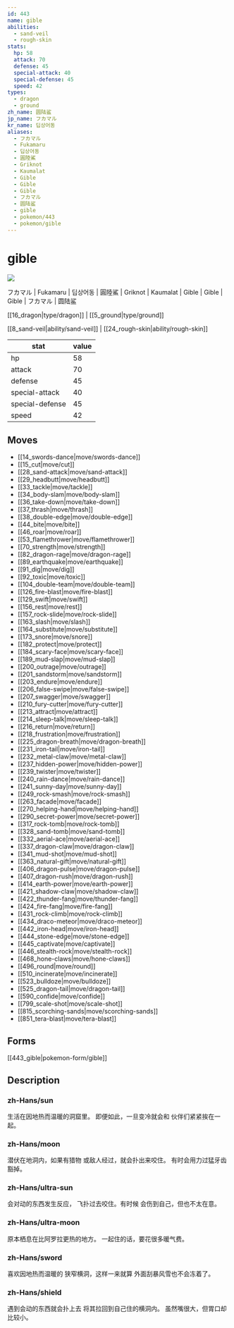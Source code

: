 ```yaml
---
id: 443
name: gible
abilities:
  - sand-veil
  - rough-skin
stats:
  hp: 58
  attack: 70
  defense: 45
  special-attack: 40
  special-defense: 45
  speed: 42
types:
  - dragon
  - ground
zh_name: 圆陆鲨
jp_name: フカマル
kr_name: 딥상어동
aliases:
  - フカマル
  - Fukamaru
  - 딥상어동
  - 圓陸鯊
  - Griknot
  - Kaumalat
  - Gible
  - Gible
  - Gible
  - フカマル
  - 圆陆鲨
  - gible
  - pokemon/443
  - pokemon/gible
---
```

# gible

![](https://raw.githubusercontent.com/PokeAPI/sprites/master/sprites/pokemon/443.png)

フカマル | Fukamaru | 딥상어동 | 圓陸鯊 | Griknot | Kaumalat | Gible | Gible | Gible | フカマル | 圆陆鲨

[[16_dragon|type/dragon]] | [[5_ground|type/ground]]

[[8_sand-veil|ability/sand-veil]] | [[24_rough-skin|ability/rough-skin]]

|stat|value|
|---|---|
|hp|58|
|attack|70|
|defense|45|
|special-attack|40|
|special-defense|45|
|speed|42|


## Moves

- [[14_swords-dance|move/swords-dance]]
- [[15_cut|move/cut]]
- [[28_sand-attack|move/sand-attack]]
- [[29_headbutt|move/headbutt]]
- [[33_tackle|move/tackle]]
- [[34_body-slam|move/body-slam]]
- [[36_take-down|move/take-down]]
- [[37_thrash|move/thrash]]
- [[38_double-edge|move/double-edge]]
- [[44_bite|move/bite]]
- [[46_roar|move/roar]]
- [[53_flamethrower|move/flamethrower]]
- [[70_strength|move/strength]]
- [[82_dragon-rage|move/dragon-rage]]
- [[89_earthquake|move/earthquake]]
- [[91_dig|move/dig]]
- [[92_toxic|move/toxic]]
- [[104_double-team|move/double-team]]
- [[126_fire-blast|move/fire-blast]]
- [[129_swift|move/swift]]
- [[156_rest|move/rest]]
- [[157_rock-slide|move/rock-slide]]
- [[163_slash|move/slash]]
- [[164_substitute|move/substitute]]
- [[173_snore|move/snore]]
- [[182_protect|move/protect]]
- [[184_scary-face|move/scary-face]]
- [[189_mud-slap|move/mud-slap]]
- [[200_outrage|move/outrage]]
- [[201_sandstorm|move/sandstorm]]
- [[203_endure|move/endure]]
- [[206_false-swipe|move/false-swipe]]
- [[207_swagger|move/swagger]]
- [[210_fury-cutter|move/fury-cutter]]
- [[213_attract|move/attract]]
- [[214_sleep-talk|move/sleep-talk]]
- [[216_return|move/return]]
- [[218_frustration|move/frustration]]
- [[225_dragon-breath|move/dragon-breath]]
- [[231_iron-tail|move/iron-tail]]
- [[232_metal-claw|move/metal-claw]]
- [[237_hidden-power|move/hidden-power]]
- [[239_twister|move/twister]]
- [[240_rain-dance|move/rain-dance]]
- [[241_sunny-day|move/sunny-day]]
- [[249_rock-smash|move/rock-smash]]
- [[263_facade|move/facade]]
- [[270_helping-hand|move/helping-hand]]
- [[290_secret-power|move/secret-power]]
- [[317_rock-tomb|move/rock-tomb]]
- [[328_sand-tomb|move/sand-tomb]]
- [[332_aerial-ace|move/aerial-ace]]
- [[337_dragon-claw|move/dragon-claw]]
- [[341_mud-shot|move/mud-shot]]
- [[363_natural-gift|move/natural-gift]]
- [[406_dragon-pulse|move/dragon-pulse]]
- [[407_dragon-rush|move/dragon-rush]]
- [[414_earth-power|move/earth-power]]
- [[421_shadow-claw|move/shadow-claw]]
- [[422_thunder-fang|move/thunder-fang]]
- [[424_fire-fang|move/fire-fang]]
- [[431_rock-climb|move/rock-climb]]
- [[434_draco-meteor|move/draco-meteor]]
- [[442_iron-head|move/iron-head]]
- [[444_stone-edge|move/stone-edge]]
- [[445_captivate|move/captivate]]
- [[446_stealth-rock|move/stealth-rock]]
- [[468_hone-claws|move/hone-claws]]
- [[496_round|move/round]]
- [[510_incinerate|move/incinerate]]
- [[523_bulldoze|move/bulldoze]]
- [[525_dragon-tail|move/dragon-tail]]
- [[590_confide|move/confide]]
- [[799_scale-shot|move/scale-shot]]
- [[815_scorching-sands|move/scorching-sands]]
- [[851_tera-blast|move/tera-blast]]

## Forms



[[443_gible|pokemon-form/gible]]

## Description

### zh-Hans/sun

生活在因地热而温暖的洞窟里。
即便如此，一旦变冷就会和
伙伴们紧紧挨在一起。

### zh-Hans/moon

潜伏在地洞内，如果有猎物
或敌人经过，就会扑出来咬住。
有时会用力过猛牙齿豁掉。

### zh-Hans/ultra-sun

会对动的东西发生反应，
飞扑过去咬住。有时候
会伤到自己，但也不太在意。

### zh-Hans/ultra-moon

原本栖息在比阿罗拉更热的地方。
一起住的话，要花很多暖气费。

### zh-Hans/sword

喜欢因地热而温暖的
狭窄横洞，这样一来就算
外面刮暴风雪也不会冻着了。

### zh-Hans/shield

遇到会动的东西就会扑上去
将其拉回到自己住的横洞内。
虽然嘴很大，但胃口却比较小。

